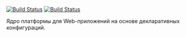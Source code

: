 [![Build Status](https://drone.io/bitbucket.org/barsgroup/barsup-core/status.png)](https://drone.io/bitbucket.org/barsgroup/barsup-core/latest)
[![Build Status](https://travis-ci.org/barsgroup/barsup-core.svg?branch=master)](https://travis-ci.org/barsgroup/barsup-core)

Ядро платформы для Web-приложений на основе декларативных конфигураций.